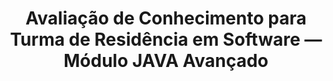 <h1 align="center">Avaliação de Conhecimento para Turma de
 Residência em Software — Módulo JAVA Avançado</h1>

